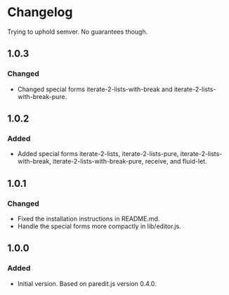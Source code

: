 # Changelog

Trying to uphold semver. No guarantees though.

## 1.0.3
### Changed
- Changed special forms iterate-2-lists-with-break and   iterate-2-lists-with-break-pure.

## 1.0.2
### Added
- Added special forms iterate-2-lists, iterate-2-lists-pure,
  iterate-2-lists-with-break, iterate-2-lists-with-break-pure,
  receive, and fluid-let.
  
## 1.0.1
### Changed
- Fixed the installation instructions in README.md.
- Handle the special forms more compactly in lib/editor.js.

## 1.0.0
### Added
- Initial version. Based on paredit.js version 0.4.0.
